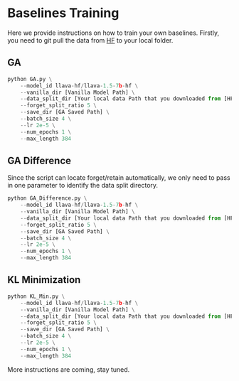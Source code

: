 # Baselines Training
Here we provide instructions on how to train your own baselines. Firstly, you need to git pull the data from [HF](https://huggingface.co/MLLMMU/baseline_train_split/tree/main) to your local folder. 

## GA

```python
python GA.py \
	--model_id llava-hf/llava-1.5-7b-hf \
	--vanilla_dir [Vanilla Model Path] \
	--data_split_dir [Your local data Path that you downloaded from [HF](https://huggingface.co/MLLMMU/baseline_train_split/tree/main)] \
	--forget_split_ratio 5 \
	--save_dir [GA Saved Path] \
	--batch_size 4 \
	--lr 2e-5 \
	--num_epochs 1 \
	--max_length 384
```

## GA Difference
Since the script can locate forget/retain automatically, we only need to pass in one parameter to identify the data split directory.
```python
python GA_Difference.py \
	--model_id llava-hf/llava-1.5-7b-hf \
	--vanilla_dir [Vanilla Model Path] \
	--data_split_dir [Your local data Path that you downloaded from [HF](https://huggingface.co/MLLMMU/baseline_train_split/tree/main)] \
	--forget_split_ratio 5 \
	--save_dir [GA Saved Path] \
	--batch_size 4 \
	--lr 2e-5 \
	--num_epochs 1 \
	--max_length 384
```

## KL Minimization
```python
python KL_Min.py \
	--model_id llava-hf/llava-1.5-7b-hf \
	--vanilla_dir [Vanilla Model Path] \
	--data_split_dir [Your local data Path that you downloaded from [HF](https://huggingface.co/MLLMMU/baseline_train_split/tree/main)] \
	--forget_split_ratio 5 \
	--save_dir [GA Saved Path] \
	--batch_size 4 \
	--lr 2e-5 \
	--num_epochs 1 \
	--max_length 384
```
More instructions are coming, stay tuned.
